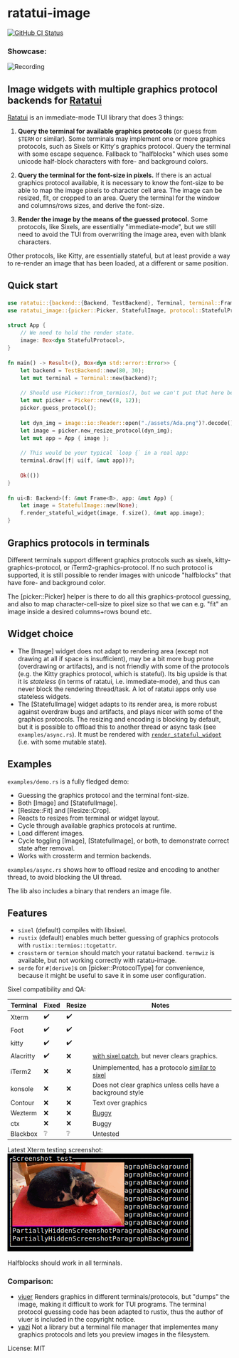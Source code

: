# ratatui-image

[![GitHub CI
Status](https://img.shields.io/github/actions/workflow/status/benjajaja/ratatui-image/ci.yaml?style=flat-square&logo=github)](https://github.com/benjajaja/ratatui-image/actions?query=workflow%3A)

### Showcase:

![Recording](./assets/Recording.gif)

## Image widgets with multiple graphics protocol backends for [Ratatui]
[Ratatui] is an immediate-mode TUI library that does 3 things:

1. **Query the terminal for available graphics protocols** (or guess from `$TERM` or similar).
Some terminals may implement one or more graphics protocols, such as Sixels or Kitty's
graphics protocol. Query the terminal with some escape sequence. Fallback to "halfblocks" which
uses some unicode half-block characters with fore- and background colors.

2. **Query the terminal for the font-size in pixels.**
If there is an actual graphics protocol available, it is necessary to know the font-size to
be able to map the image pixels to character cell area. The image can be resized, fit, or
cropped to an area. Query the terminal for the window and columns/rows sizes, and derive the
font-size.

3. **Render the image by the means of the guessed protocol.**
Some protocols, like Sixels, are essentially "immediate-mode", but we still need to avoid the
TUI from overwriting the image area, even with blank characters.

Other protocols, like Kitty, are essentially stateful, but at least provide a way to re-render
an image that has been loaded, at a different or same position.

## Quick start
```rust
use ratatui::{backend::{Backend, TestBackend}, Terminal, terminal::Frame};
use ratatui_image::{picker::Picker, StatefulImage, protocol::StatefulProtocol};

struct App {
    // We need to hold the render state.
    image: Box<dyn StatefulProtocol>,
}

fn main() -> Result<(), Box<dyn std::error::Error>> {
    let backend = TestBackend::new(80, 30);
    let mut terminal = Terminal::new(backend)?;

    // Should use Picker::from_termios(), but we can't put that here because that would break doctests!
    let mut picker = Picker::new((8, 12));
    picker.guess_protocol();

    let dyn_img = image::io::Reader::open("./assets/Ada.png")?.decode()?;
    let image = picker.new_resize_protocol(dyn_img);
    let mut app = App { image };

    // This would be your typical `loop {` in a real app:
    terminal.draw(|f| ui(f, &mut app))?;

    Ok(())
}

fn ui<B: Backend>(f: &mut Frame<B>, app: &mut App) {
    let image = StatefulImage::new(None);
    f.render_stateful_widget(image, f.size(), &mut app.image);
}
```

## Graphics protocols in terminals
Different terminals support different graphics protocols such as sixels,
kitty-graphics-protocol, or iTerm2-graphics-protocol. If no such protocol is supported, it is
still possible to render images with unicode "halfblocks" that have fore- and background color.

The [picker::Picker] helper is there to do all this graphics-protocol guessing, and also to map
character-cell-size to pixel size so that we can e.g. "fit" an image inside a desired
columns+rows bound etc.

## Widget choice
* The [Image] widget does not adapt to rendering area (except not drawing at all if space
is insufficient), may be a bit more bug prone (overdrawing or artifacts), and is not friendly
with some of the protocols (e.g. the Kitty graphics protocol, which is stateful). Its big
upside is that it is _stateless_ (in terms of ratatui, i.e. immediate-mode), and thus can never
block the rendering thread/task. A lot of ratatui apps only use stateless widgets.
* The [StatefulImage] widget adapts to its render area, is more robust against overdraw bugs and
artifacts, and plays nicer with some of the graphics protocols.
The resizing and encoding is blocking by default, but it is possible to offload this to another
thread or async task (see `examples/async.rs`). It must be rendered with
[`render_stateful_widget`] (i.e. with some mutable state).

## Examples

`examples/demo.rs` is a fully fledged demo:
* Guessing the graphics protocol and the terminal font-size.
* Both [Image] and [StatefulImage].
* [Resize::Fit] and [Resize::Crop].
* Reacts to resizes from terminal or widget layout.
* Cycle through available graphics protocols at runtime.
* Load different images.
* Cycle toggling [Image], [StatefulImage], or both, to demonstrate correct state after
  removal.
* Works with crossterm and termion backends.

`examples/async.rs` shows how to offload resize and encoding to another thread, to avoid
blocking the UI thread.

The lib also includes a binary that renders an image file.

## Features
* `sixel` (default) compiles with libsixel.
* `rustix` (default) enables much better guessing of graphics protocols with `rustix::termios::tcgetattr`.
* `crossterm` or `termion` should match your ratatui backend. `termwiz` is available, but not
working correctly with ratatu-image.
* `serde` for `#[derive]`s on [picker::ProtocolType] for convenience, because it might be
useful to save it in some user configuration.

[Ratatui]: https://github.com/ratatui-org/ratatui
[Sixel]: https://en.wikipedia.org/wiki/Sixel
[`render_stateful_widget`]: https://docs.rs/ratatui/latest/ratatui/terminal/struct.Frame.html#method.render_stateful_widget

Sixel compatibility and QA:

Terminal   | Fixed | Resize | Notes
-----------|-------|--------|-------
Xterm      | ✔️     | ✔️      |
Foot       | ✔️     | ✔️      |
kitty      | ✔️     | ✔️      |
Alacritty  | ✔️     | ❌     | [with sixel patch](https://github.com/microo8/alacritty-sixel), but never clears graphics.
iTerm2     | ❌    | ❌     | Unimplemented, has a protocolo [similar to sixel](https://iterm2.com/documentation-images.html)
konsole    | ❌    | ❌     | Does not clear graphics unless cells have a background style
Contour    | ❌    | ❌     | Text over graphics
Wezterm    | ❌    | ❌     | [Buggy](https://github.com/wez/wezterm/issues/217#issuecomment-1657075311)
ctx        | ❌    | ❌     | Buggy
Blackbox   | ❔    | ❔     | Untested

Latest Xterm testing screenshot:  
![Testing screenshot](./assets/test_screenshot.png)

Halfblocks should work in all terminals.

### Comparison:

* [viuer](https://crates.io/crates/viuer)
  Renders graphics in different terminals/protocols, but "dumps" the image, making it difficult to
  work for TUI programs.
  The terminal protocol guessing code has been adapted to rustix, thus the author of viuer is
  included in the copyright notice.
* [yazi](https://github.com/sxyazi/yazi)
  Not a library but a terminal file manager that implementes many graphics protocols and lets you
  preview images in the filesystem.

License: MIT
